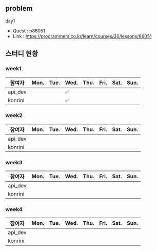 ## problem
day1
* Quest : p86051
* Link : https://programmers.co.kr/learn/courses/30/lessons/86051


## 스터디 현황
### week1

|참여자|Mon.|Tue.|Wed.|Thu.|Fri.|Sat.|Sun.|
|------|---|---|---|---|---|---|---|
|api_dev|||:white_check_mark:|||||
|konrini|||:white_check_mark:|||||

### week2
|참여자|Mon.|Tue.|Wed.|Thu.|Fri.|Sat.|Sun.|
|------|---|---|---|---|---|---|---|
|api_dev||||||||
|konrini||||||||

### week3
|참여자|Mon.|Tue.|Wed.|Thu.|Fri.|Sat.|Sun.|
|------|---|---|---|---|---|---|---|
|api_dev||||||||
|konrini||||||||

### week4
|참여자|Mon.|Tue.|Wed.|Thu.|Fri.|Sat.|Sun.|
|------|---|---|---|---|---|---|---|
|api_dev||||||||
|konrini||||||||
